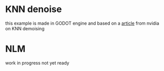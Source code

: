 # KNN denoise

this example is made in GODOT engine and based on a [article](https://developer.download.nvidia.com/compute/cuda/1.1-Beta/x86_website/projects/imageDenoising/doc/imageDenoising.pdf) from nvidia on KNN demoising

# NLM

work in progress not yet ready
